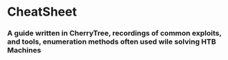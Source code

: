 # CheatSheet
<h3>A guide written in CherryTree, recordings of common exploits, and tools, enumeration methods often used wile solving HTB Machines<h3>
